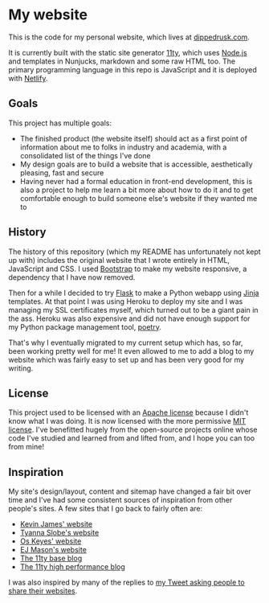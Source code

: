 # My website

This is the code for my personal website, which lives at [dippedrusk.com](https://dippedrusk.com/).

It is currently built with the static site generator [11ty](https://www.11ty.dev/), which uses [Node.js](https://nodejs.org/en/) and templates in Nunjucks, markdown and some raw HTML too. The primary programming language in this repo is JavaScript and it is deployed with [Netlify](https://www.netlify.com/).

## Goals

This project has multiple goals:

- The finished product (the website itself) should act as a first point of information about me to folks in industry and academia, with a consolidated list of the things I've done
- My design goals are to build a website that is accessible, aesthetically pleasing, fast and secure
- Having never had a formal education in front-end development, this is also a project to help me learn a bit more about how to do it and to get comfortable enough to build someone else's website if they wanted me to

## History

The history of this repository (which my README has unfortunately not kept up with) includes the original website that I wrote entirely in HTML, JavaScript and CSS. I used [Bootstrap](https://getbootstrap.com/) to make my website responsive, a dependency that I have now removed.

Then for a while I decided to try [Flask](https://flask.palletsprojects.com/en/2.0.x/) to make a Python webapp using [Jinja](https://www.palletsprojects.com/p/jinja/) templates. At that point I was using Heroku to deploy my site and I was managing my SSL certificates myself, which turned out to be a giant pain in the ass. Heroku was also expensive and did not have enough support for my Python package management tool, [poetry](https://python-poetry.org/).

That's why I eventually migrated to my current setup which has, so far, been working pretty well for me! It even allowed to me to add a blog to my website which was fairly easy to set up and has been very good for my writing.

## License

This project used to be licensed with an [Apache license](https://choosealicense.com/licenses/apache-2.0/) because I didn't know what I was doing. It is now licensed with the more permissive [MIT license](https://choosealicense.com/licenses/mit/). I've benefitted hugely from the open-source projects online whose code I've studied and learned from and lifted from, and I hope you can too from mine!

## Inspiration

My site's design/layout, content and sitemap have changed a fair bit over time and I've had some consistent sources of inspiration from other people's sites. A few sites that I go back to fairly often are:

- [Kevin James' website](https://thekev.in/)
- [Tyanna Slobe's website](https://www.tyslobe.com/)
- [Os Keyes' website](https://ironholds.org/)
- [EJ Mason's website](https://www.ejmason.com/)
- [The 11ty base blog](https://github.com/11ty/eleventy-base-blog)
- [The 11ty high performance blog](https://github.com/google/eleventy-high-performance-blog)

I was also inspired by many of the replies to [my Tweet asking people to share their websites](https://twitter.com/DippedRusk/status/1419362120953581569).

